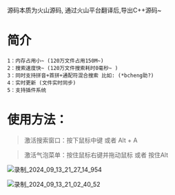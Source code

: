 源码本质为火山源码, 通过火山平台翻译后,导出C++源码~

# 简介
```
1：内存占用小~ (120万文件占用150M~)
2：搜索速度快~ (120万文件搜索耗时0毫秒~ )
3：同时支持拼音+首拼+通配符混合搜索 比如: (*bcheng助?)
4：实时更新 (文件实时同步)
5：支持插件系统
```

# 使用方法：
> 激活搜索窗口：按下鼠标中键 或者 Alt + A

> 激活气泡菜单：按住鼠标右键并拖动鼠标 或者 按住Alt


![录制_2024_09_13_21_27_14_954](https://github.com/user-attachments/assets/82194e67-527b-4861-b214-4900264585f2)

![录制_2024_09_13_21_02_40_52](https://github.com/user-attachments/assets/7be5512b-3031-48bc-92a2-cf41d4e4bcdb)
